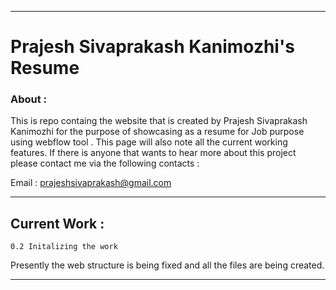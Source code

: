 
---
# Prajesh **Sivaprakash Kanimozhi's** Resume 

### About :
This is repo containg the website that is created by Prajesh Sivaprakash Kanimozhi for the purpose of showcasing as a resume for Job purpose using webflow tool .
This page will also note all the current working features.
If there is anyone that wants to hear more about this project please contact me via the following contacts :

Email : [prajeshsivaprakash@gmail.com](prajeshsivaprakash@gmail.com)

---

## Current Work :
    0.2 Initalizing the work
Presently the web structure is being fixed and all the files are being created.

---

